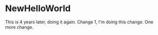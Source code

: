 # NewHelloWorld
This is 4 years later, doing it again.
Change 1, I'm doing this change.
One more change.
